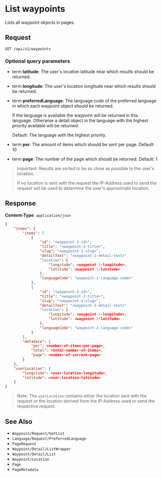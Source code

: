 # List waypoints

Lists all waypoint objects in pages.

## Request

    GET /api/v1/waypoints

### Optional query parameters

- term **latitude**: The user's location latitude near which results should be returned.
- term **longitude**: The user's location longitude near which results should be returned.
- term **preferredLanguage**: The language code of the preferred language in which each waypoint object should be returned.

    If the language is available the waypoint will be returned in this language. Otherwise a detail object in the language with the highest priority available will be returned. 
    
    Default: The language with the highest priority.
- term **per**: The amount of items which should be sent per page. Default: 10
- term **page**: The number of the page which should be returned. Default: 1

> Important: Results are sorted to be as close as possible to the user's location. 
>
> If no location is sent with the request the IP-Address used to send the request will be used to determine the user's approximate location.

## Response

**Content-Type**: `application/json`

```json
{
    "items": {
        "items": [
            {
                "id": "<waypoint-1-id>",
                "title": "<waypoint-1-title>",
                "slug": "<waypoint-1-slug>",
                "detailText": "<waypoint-1-detail-text>"
                "location": {
                    "longitude": <waypoint-1-longitude>,
                    "latitude": <waypoint-1-latitude>
                },
                "languageCode": "waypoint-1-language-code>"
            },
            {
                "id": "<waypoint-2-id>",
                "title": "<waypoint-2-title>",
                "slug": "<waypoint-2-slug>",
                "detailText": "<waypoint-2-detail-text>"
                "location": {
                    "longitude": <waypoint-2-longitude>,
                    "latitude": <waypoint-2-latitude>
                },
                "languageCode": "waypoint-2-language-code>"
            }
        ],
        "metadata": {
            "per": <number-of-items-per-page>,
            "total": <total-number-of-items>,
            "page": <number-of-current-page>
        }
    },
    "userLocation": {
        "longitude": <user-location-longitude>,
        "latitude": <user-location-latitude>
    }
}
```

> Note: The `userLocation` contains either the location sent with the request or the location derived from the IP-Address used to send the respective request. 

## See Also

* ``Waypoint/Request/GetList``
* ``Language/Request/PreferredLanguage``
* ``PageRequest``
* ``Waypoint/Detail/ListWrapper``
* ``Waypoint/Detail/List``
* ``Waypoint/Location``
* ``Page``
* ``PageMetadata``
